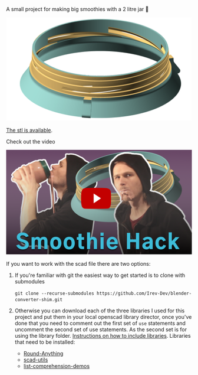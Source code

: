 
A small project for making big smoothies with a 2 litre jar 🥤

<img src="https://github.com/Irev-Dev/repo-images/blob/main/images/thumnail-shim.png">


[The stl is available](https://github.com/Irev-Dev/blender-converter-shim/blob/master/nutrition.stl).

Check out the video

<a href="https://www.youtube.com/watch?v=ZVYsJxNw2Yc&feature=youtu.be"><img src="https://github.com/Irev-Dev/repo-images/blob/main/images/smoothiethumbnailWithPlayButton.png"></a>

If you want to work with the scad file there are two options:

1) If you're familiar with git the easiest way to get started is to clone with submodules

    ``` git clone --recurse-submodules https://github.com/Irev-Dev/blender-converter-shim.git ```

2) Otherwise you can download each of the three libraries I used for this project and put them in your local openscad library director, once you've done that you need to comment out the first set of `use` statements and uncomment the second set of use statements. As the second set is for using the library folder.
[Instructions on how to include libraries](https://en.wikibooks.org/wiki/OpenSCAD_User_Manual/Libraries).
Libraries that need to be installed:
    - [Round-Anything](https://github.com/Irev-Dev/Round-Anything)
    - [scad-utils](https://github.com/openscad/scad-utils)
    - [list-comprehension-demos](https://github.com/openscad/list-comprehension-demos)
